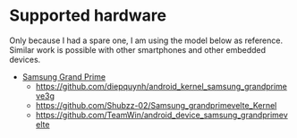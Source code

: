 # Supported hardware

Only because I had a spare one, I am using the model below as reference. Similar work is possible with other smartphones and other embedded devices.

* [Samsung Grand Prime](https://www.samsung.com/levant/smartphones/galaxy-grand-prime-g531h/)
  * https://github.com/diepquynh/android_kernel_samsung_grandprimeve3g
  * https://github.com/Shubzz-02/Samsung_grandprimevelte_Kernel
  * https://github.com/TeamWin/android_device_samsung_grandprimevelte
